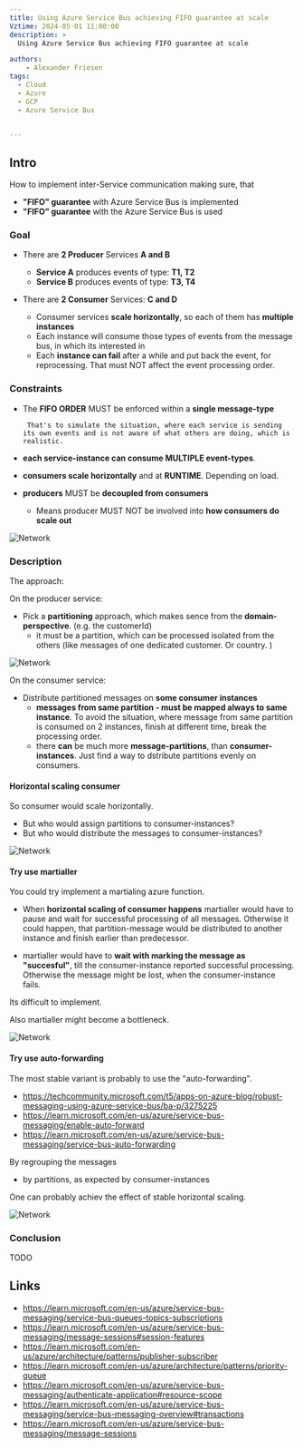 ```yaml
---
title: Using Azure Service Bus achieving FIFO guarantee at scale
Vztime: 2024-05-01 11:00:00
description: >
  Using Azure Service Bus achieving FIFO guarantee at scale

authors:
    - Alexander Friesen
tags:
  - Cloud
  - Azure
  - GCP
  - Azure Service Bus


---
```


## Intro

How to implement inter-Service communication
making sure, that 
 - **"FIFO" guarantee** with  Azure Service Bus is implemented
 - **"FIFO" guarantee** with the Azure Service Bus is used


### Goal

 - There are **2 Producer** Services **A and B**
   - **Service A** produces events of type: **T1, T2**
   - **Service B** produces events of type: **T3, T4**

 - There are **2 Consumer** Services: **C and D**
   - Consumer services **scale horizontally**, so each of them has **multiple instances**
   - Each instance will consume those types of events from the message bus, in which its interested in
   - Each **instance can fail** after a while and put back the event, for reprocessing. That must NOT affect the event processing order.

### Constraints

 - The  **FIFO ORDER** MUST be enforced within a **single message-type**


        That's to simulate the situation, where each service is sending its own events and is not aware of what others are doing, which is realistic.



- **each service-instance can consume MULTIPLE event-types**.
- **consumers scale horizontally** and at **RUNTIME**. Depending on load.
- **producers** MUST be **decoupled from consumers** 
  - Means producer MUST NOT be involved into **how consumers do scale out**



![Network](./article00048/target.drawio.png)


### Description

The approach:

On the producer service:
- Pick a **partitioning** approach, which makes sence from the **domain-perspective**. (e.g. the customerId)
  - it must be a partition, which can be processed isolated from the others (like messages of one dedicated customer. Or country. )

![Network](./article00048/partitioningToOneService-oneinstance.png)


On the consumer service:
- Distribute partitioned messages on **some consumer instances**
  - **messages from same partition - must be mapped always to same instance**. To avoid the situation, where message from same partition is consumed on 2 instances, finish at different time, break the processing order.
  - there **can** be much more **message-partitions**, than **consumer-instances**. Just find a way to dstribute partitions evenly on consumers.


#### Horizontal scaling consumer

So consumer  would scale horizontally.

- But who would assign partitions to consumer-instances?
- But who would distribute the messages to consumer-instances?

![Network](./article00048/partitioningToOneService-multiinstance.png)

#### Try use martialler

You could try implement a martialing azure function.

- When **horizontal scaling of consumer happens**
martialler would have to pause and wait for successful processing of all messages.
Otherwise it could happen, that partition-message would be distributed to another instance and finish earlier than predecessor.

- martialler would have to **wait
with marking the message as "succesful"**,
till the consumer-instance reported successful processing. Otherwise the message might be lost, when the consumer-instance fails.

Its difficult to implement.

Also martialler might become a bottleneck.

![Network](./article00048/partitioningToOneService-multiinstance-marshaller.png)


#### Try use auto-forwarding

The most stable variant is probably to use the "auto-forwarding".

- <https://techcommunity.microsoft.com/t5/apps-on-azure-blog/robust-messaging-using-azure-service-bus/ba-p/3275225>
- <https://learn.microsoft.com/en-us/azure/service-bus-messaging/enable-auto-forward>
- <https://learn.microsoft.com/en-us/azure/service-bus-messaging/service-bus-auto-forwarding>

By regrouping the messages 
- by partitions, as expected by consumer-instances

One can probably achiev the effect of stable horizontal scaling.

![Network](./article00048/partitioningToOneService-multiinstance-redirecting.png)


### Conclusion

TODO



## Links

- https://learn.microsoft.com/en-us/azure/service-bus-messaging/service-bus-queues-topics-subscriptions
- <https://learn.microsoft.com/en-us/azure/service-bus-messaging/message-sessions#session-features>
- <https://learn.microsoft.com/en-us/azure/architecture/patterns/publisher-subscriber>
- <https://learn.microsoft.com/en-us/azure/architecture/patterns/priority-queue>
- <https://learn.microsoft.com/en-us/azure/service-bus-messaging/authenticate-application#resource-scope>
- <https://learn.microsoft.com/en-us/azure/service-bus-messaging/service-bus-messaging-overview#transactions>
- <https://learn.microsoft.com/en-us/azure/service-bus-messaging/message-sessions>

